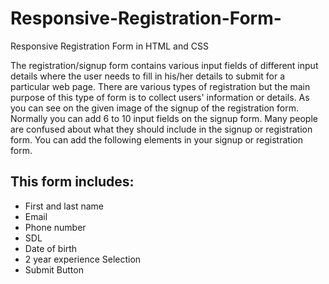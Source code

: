 # Responsive-Registration-Form-
Responsive Registration Form in HTML and CSS

The registration/signup form contains various input fields of different input details where the user needs to fill in his/her details to submit for a particular web page. There are various types of registration but the main purpose of this type of form is to collect users' information or details.
As you can see on the given image of the signup of the registration form. Normally you can add 6 to 10 input fields on the signup form. Many people are confused about what they should include in the signup or registration form. You can add the following elements in your signup or registration form.


## This form includes:

* First and last name
* Email
* Phone number
* SDL
* Date of birth
* 2 year experience Selection
* Submit Button

